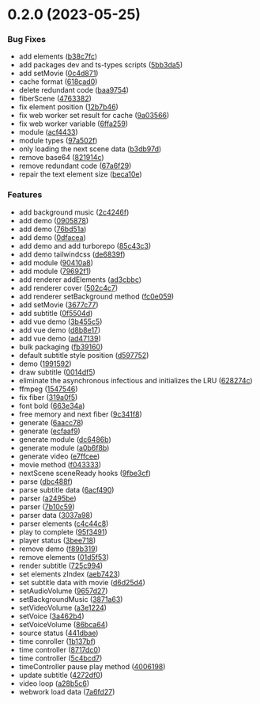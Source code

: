 

# 0.2.0 (2023-05-25)


### Bug Fixes

* add elements ([b38c7fc](https://github.com/overdev-l/FilmFusion/commit/b38c7fc9f738fcfa8f3613a7cd0febad1813d33d))
* add packages dev and ts-types scripts ([5bb3da5](https://github.com/overdev-l/FilmFusion/commit/5bb3da5e280b2fc393be33886cf19ac91effbdb2))
* add setMovie ([0c4d871](https://github.com/overdev-l/FilmFusion/commit/0c4d871bcd9d753f84f45d5c11f14181c1be94ef))
* cache format ([618cad0](https://github.com/overdev-l/FilmFusion/commit/618cad0ca5c7069eb3af5df9351474d147d2b5d9))
* delete redundant code ([baa9754](https://github.com/overdev-l/FilmFusion/commit/baa97548c362f9a3e0fa07adbd2e89e915b2ad71))
* fiberScene ([4763382](https://github.com/overdev-l/FilmFusion/commit/476338216c6cd09fa4ba971950c81bb62f08c94f))
* fix element position ([12b7b46](https://github.com/overdev-l/FilmFusion/commit/12b7b468a0e67bf32289f5040578c41d735838bd))
* fix web worker set result for cache ([9a03566](https://github.com/overdev-l/FilmFusion/commit/9a03566272077fa2d67c3181b20ff413ab412bab))
* fix web worker variable ([6ffa259](https://github.com/overdev-l/FilmFusion/commit/6ffa259729b3904bf61ed7e7a47f41f337c86f56))
* module ([acf4433](https://github.com/overdev-l/FilmFusion/commit/acf4433d2fe12fec1b270d8b86717aa8cc0cd4cf))
* module types ([97a502f](https://github.com/overdev-l/FilmFusion/commit/97a502f9cb6c03c8f8b3a3bbc0faac576f93771c))
* only loading the next scene data ([b3db97d](https://github.com/overdev-l/FilmFusion/commit/b3db97df110861e342e832d4df858f64e600e723))
* remove base64 ([821914c](https://github.com/overdev-l/FilmFusion/commit/821914c91b5d83ca2f09681d3c66a5955c1c6bf5))
* remove redundant code ([67a6f29](https://github.com/overdev-l/FilmFusion/commit/67a6f294058bc63e20391e877a2abc8738557a17))
* repair the text element size ([beca10e](https://github.com/overdev-l/FilmFusion/commit/beca10e7d93eab3036aba8fbf405545642ff3f96))


### Features

* add background music ([2c4246f](https://github.com/overdev-l/FilmFusion/commit/2c4246f70dee8ac94c28d7d0735e22500227fcf5))
* add demo ([0905878](https://github.com/overdev-l/FilmFusion/commit/0905878bc57c706ee6a2fd16d9e3f3cc505403ed))
* add demo ([76bd51a](https://github.com/overdev-l/FilmFusion/commit/76bd51acc31feffda056134241e437521c2b1f90))
* add demo ([0dfacea](https://github.com/overdev-l/FilmFusion/commit/0dfaceaecf36e355fe817e5e62d7c7df8e422e6a))
* add demo and add turborepo ([85c43c3](https://github.com/overdev-l/FilmFusion/commit/85c43c3f34b7510ae7bff2ecc78f8bdbcaf3a38c))
* add demo tailwindcss ([de6839f](https://github.com/overdev-l/FilmFusion/commit/de6839f8ed6596e21a7bd1007af3e72de033c4bf))
* add module ([90410a8](https://github.com/overdev-l/FilmFusion/commit/90410a81440460016124ab32da47e22441f49b15))
* add module ([79692f1](https://github.com/overdev-l/FilmFusion/commit/79692f15f106a260441e283379050a953c689ace))
* add renderer addElements ([ad3cbbc](https://github.com/overdev-l/FilmFusion/commit/ad3cbbc0634c2100460ec983c24b5890a7de27a8))
* add renderer cover ([502c4c7](https://github.com/overdev-l/FilmFusion/commit/502c4c7949daf21f9b0b21accddecae688c76ac5))
* add renderer setBackground method ([fc0e059](https://github.com/overdev-l/FilmFusion/commit/fc0e059df70d75ea31f44b1b14d6c99d10569621))
* add setMovie ([3677c77](https://github.com/overdev-l/FilmFusion/commit/3677c77fdf311bf6118e3426547393853c64201f))
* add subtitle ([0f5504d](https://github.com/overdev-l/FilmFusion/commit/0f5504d2a3200b932afd1b54cd51c4bf686a0b4d))
* add vue demo ([3b455c5](https://github.com/overdev-l/FilmFusion/commit/3b455c5c4fd60823f4ebb2734bcbadc43005b576))
* add vue demo ([d8b8e17](https://github.com/overdev-l/FilmFusion/commit/d8b8e17f76947ec8c2213a01dd29e0bc17e107be))
* add vue demo ([ad47139](https://github.com/overdev-l/FilmFusion/commit/ad4713943e057d2b7cdceb454fdad3557c033212))
* bulk packaging ([fb39160](https://github.com/overdev-l/FilmFusion/commit/fb39160f447d410839081c52b4b4743799cee893))
* default subtitle style position ([d597752](https://github.com/overdev-l/FilmFusion/commit/d597752ad6767c0c30b05d374c5b17b4aa5d4de4))
* demo ([1991592](https://github.com/overdev-l/FilmFusion/commit/1991592b836187f625753122f0c9553565e2fc01))
* draw subtitle ([0014df5](https://github.com/overdev-l/FilmFusion/commit/0014df58698dd362ecb9b66a34d820fb2c1686b6))
* eliminate the asynchronous infectious and initializes the LRU ([628274c](https://github.com/overdev-l/FilmFusion/commit/628274c74a151dba8b6c1f3265e62e0aa7119bfd))
* ffmpeg ([1547546](https://github.com/overdev-l/FilmFusion/commit/154754682f83ed976389dd88e92039fd549b6594))
* fix fiber ([319a0f5](https://github.com/overdev-l/FilmFusion/commit/319a0f5b542d0e737752ef2a4e3ee3bf79ed4706))
* font bold ([663e34a](https://github.com/overdev-l/FilmFusion/commit/663e34a2f67cfd38a9099098124690d80e7f8b6d))
* free memory and next fiber ([9c341f8](https://github.com/overdev-l/FilmFusion/commit/9c341f8e3ecc377387d084d54ab36b946a50e1a7))
* generate ([6aacc78](https://github.com/overdev-l/FilmFusion/commit/6aacc7839a70a534a56baa56bec99b4b2df5d950))
* generate ([ecfaaf9](https://github.com/overdev-l/FilmFusion/commit/ecfaaf97565cfa6c6fa7dd1d005b60378974180b))
* generate module ([dc6486b](https://github.com/overdev-l/FilmFusion/commit/dc6486b55bc91e87860caebba0c4646987e9e2ec))
* generate module ([a0b6f8b](https://github.com/overdev-l/FilmFusion/commit/a0b6f8bf3fd9af0c67c0275bbcdb3883b8597b1d))
* generate video ([e7ffcee](https://github.com/overdev-l/FilmFusion/commit/e7ffcee1758f25902eba0b7b4aa3764be58ee42a))
* movie method ([f043333](https://github.com/overdev-l/FilmFusion/commit/f0433333961c47a5b9ab1ed0bc544d2a29f5feb8))
* nextScene sceneReady hooks ([9fbe3cf](https://github.com/overdev-l/FilmFusion/commit/9fbe3cf870fdd96a4c9acfe94cdf0bfd840dd572))
* parse ([dbc488f](https://github.com/overdev-l/FilmFusion/commit/dbc488fac3da514db0464a175eb3d468a0054a87))
* parse subtitle data ([6acf490](https://github.com/overdev-l/FilmFusion/commit/6acf490eb32c7f517c792a5f9e3d7fc8b7e9717d))
* parser ([a2495be](https://github.com/overdev-l/FilmFusion/commit/a2495be23bc590dd70cfb0d528c960e8af00863d))
* parser ([7b10c59](https://github.com/overdev-l/FilmFusion/commit/7b10c59b1f28801ce768ba14126f1a3630f5f4a4))
* parser data ([3037a98](https://github.com/overdev-l/FilmFusion/commit/3037a981cd9562d040ac48a38c3d24668f0ba91c))
* parser elements ([c4c44c8](https://github.com/overdev-l/FilmFusion/commit/c4c44c8cd48c1b1b908ebc5f18ed1a79281b5e10))
* play to complete ([95f3491](https://github.com/overdev-l/FilmFusion/commit/95f3491bfe380da0df9e5b49ae8735fd91903c40))
* player status ([3bee718](https://github.com/overdev-l/FilmFusion/commit/3bee718624c9e4473ed25f9da7ddfd28afca1da2))
* remove demo ([f89b319](https://github.com/overdev-l/FilmFusion/commit/f89b3194f047557f83afcc042cd67262f011cc0c))
* remove elements ([01d5f53](https://github.com/overdev-l/FilmFusion/commit/01d5f535eaa38f8e45c054f697dab5f2c493d019))
* render subtitle ([725c994](https://github.com/overdev-l/FilmFusion/commit/725c994b001afee29f0f1fa48abd12bc4d189871))
* set elements zIndex ([aeb7423](https://github.com/overdev-l/FilmFusion/commit/aeb7423ab9dfcea3f4a28f8b6a349ae93f8da5c2))
* set subtitle data with movie ([d6d25d4](https://github.com/overdev-l/FilmFusion/commit/d6d25d4664e6fc036f7c1dafb21434c0f6f091ad))
* setAudioVolume ([9657d27](https://github.com/overdev-l/FilmFusion/commit/9657d274a0d109ecbb71bcce32773f6145976f2d))
* setBackgroundMusic ([3871a63](https://github.com/overdev-l/FilmFusion/commit/3871a632cf101780d68df0f5f8536914277944d9))
* setVideoVolume ([a3e1224](https://github.com/overdev-l/FilmFusion/commit/a3e1224a786392ba77a4773f96bcc3dadec8ff38))
* setVoice ([3a462b4](https://github.com/overdev-l/FilmFusion/commit/3a462b481ebdcee046b433102e1a90855fd825ae))
* setVoiceVolume ([86bca64](https://github.com/overdev-l/FilmFusion/commit/86bca647fb6d71d8d7e4894453389c3fa8b2ac91))
* source status ([441dbae](https://github.com/overdev-l/FilmFusion/commit/441dbae325639dfe9a943a054865905f9b75ae76))
* time conroller ([1b137bf](https://github.com/overdev-l/FilmFusion/commit/1b137bf55db30ebd13a0d9c9c89fed3a8acd6a6e))
* time controller ([8717dc0](https://github.com/overdev-l/FilmFusion/commit/8717dc04eeda2f7cdb21e27fe7d4abdbb6b8dee6))
* time controller ([5c4bcd7](https://github.com/overdev-l/FilmFusion/commit/5c4bcd71c4adc68dd179426f3890418c8113bc89))
* timeController pause play method ([4006198](https://github.com/overdev-l/FilmFusion/commit/4006198b8e7051dd75e82a1c63b360eb2c45910e))
* update subtitle ([4272df0](https://github.com/overdev-l/FilmFusion/commit/4272df037394c03de74685c8aed62510fcfde9e3))
* video loop ([a28b5c6](https://github.com/overdev-l/FilmFusion/commit/a28b5c6fdce41aff7eb8d5fe977b382e913fd6bf))
* webwork load data ([7a6fd27](https://github.com/overdev-l/FilmFusion/commit/7a6fd27a580f7698b24d9059a7209085b590f1b0))